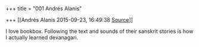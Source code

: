 +++
title = "001 Andrés Alanís"

+++
[[Andrés Alanís	2015-09-23, 16:49:38 [Source](https://groups.google.com/g/samskrita/c/MZVJ2ceuXwY)]]



I love bookbox. Following the text and sounds of their sanskrit stories is how I actually learned devanagari.  

